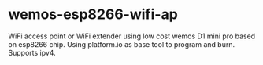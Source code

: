 # wemos-esp8266-wifi-ap
WiFi access point or WiFi extender using low cost wemos D1 mini pro based on esp8266 chip. Using platform.io as base tool to program and burn. Supports ipv4.
